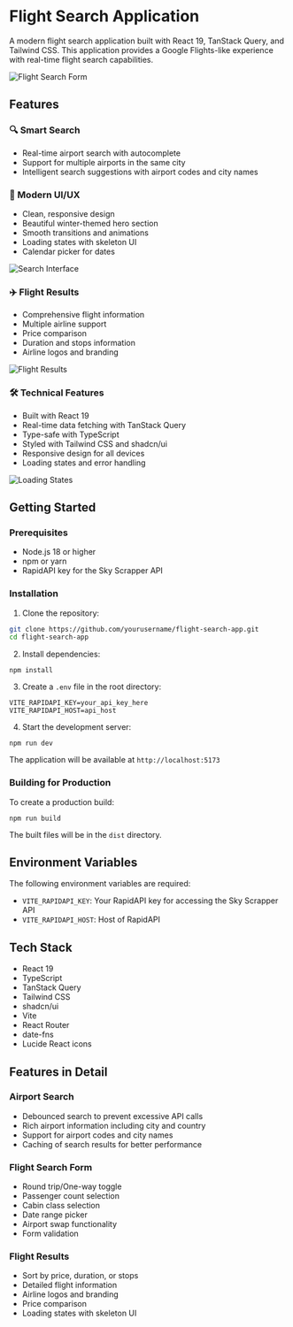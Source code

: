# Flight Search Application

A modern flight search application built with React 19, TanStack Query, and Tailwind CSS. This application provides a Google Flights-like experience with real-time flight search capabilities.

![Flight Search Form](https://hebbkx1anhila5yf.public.blob.vercel-storage.com/image-yHOHf7hjNnPIFcJQMDgCisN8jP4K76.png)

## Features

### 🔍 Smart Search
- Real-time airport search with autocomplete
- Support for multiple airports in the same city
- Intelligent search suggestions with airport codes and city names

### 🎨 Modern UI/UX
- Clean, responsive design
- Beautiful winter-themed hero section
- Smooth transitions and animations
- Loading states with skeleton UI
- Calendar picker for dates

![Search Interface](https://hebbkx1anhila5yf.public.blob.vercel-storage.com/image-pVXmdKeBVv9V98n5aQEi8v8OuE4XX7.png)

### ✈️ Flight Results
- Comprehensive flight information
- Multiple airline support
- Price comparison
- Duration and stops information
- Airline logos and branding

![Flight Results](https://hebbkx1anhila5yf.public.blob.vercel-storage.com/image-rNVxwrnEhSUwGuIfoFcxVPTF6cj1OZ.png)

### 🛠️ Technical Features
- Built with React 19
- Real-time data fetching with TanStack Query
- Type-safe with TypeScript
- Styled with Tailwind CSS and shadcn/ui
- Responsive design for all devices
- Loading states and error handling

![Loading States](https://hebbkx1anhila5yf.public.blob.vercel-storage.com/image-7wFFMYpRqXGkMWZt8Z3dGZq1CRk1er.png)

## Getting Started

### Prerequisites
- Node.js 18 or higher
- npm or yarn
- RapidAPI key for the Sky Scrapper API

### Installation

1. Clone the repository:
```bash
git clone https://github.com/yourusername/flight-search-app.git
cd flight-search-app
```

2. Install dependencies:


```shellscript
npm install
```

3. Create a `.env` file in the root directory:


```plaintext
VITE_RAPIDAPI_KEY=your_api_key_here
VITE_RAPIDAPI_HOST=api_host
```

4. Start the development server:


```shellscript
npm run dev
```

The application will be available at `http://localhost:5173`

### Building for Production

To create a production build:

```shellscript
npm run build
```

The built files will be in the `dist` directory.

## Environment Variables

The following environment variables are required:

- `VITE_RAPIDAPI_KEY`: Your RapidAPI key for accessing the Sky Scrapper API
- `VITE_RAPIDAPI_HOST`: Host of RapidAPI


## Tech Stack

- React 19
- TypeScript
- TanStack Query
- Tailwind CSS
- shadcn/ui
- Vite
- React Router
- date-fns
- Lucide React icons


## Features in Detail

### Airport Search

- Debounced search to prevent excessive API calls
- Rich airport information including city and country
- Support for airport codes and city names
- Caching of search results for better performance


### Flight Search Form

- Round trip/One-way toggle
- Passenger count selection
- Cabin class selection
- Date range picker
- Airport swap functionality
- Form validation


### Flight Results

- Sort by price, duration, or stops
- Detailed flight information
- Airline logos and branding
- Price comparison
- Loading states with skeleton UI
